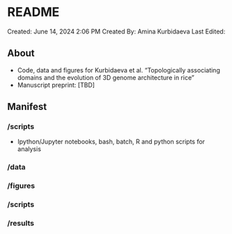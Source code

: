 # README
Created: June 14, 2024 2:06 PM 
Created By: Amina Kurbidaeva 
Last Edited:

## About

- Code, data and figures for Kurbidaeva et al. “Topologically associating domains and the evolution of 3D genome architecture in rice”
- Manuscript preprint: [TBD]

## Manifest

### /scripts
- Ipython/Jupyter notebooks, bash, batch, R and python scripts for analysis

### /data

### /figures

### /scripts

### /results

